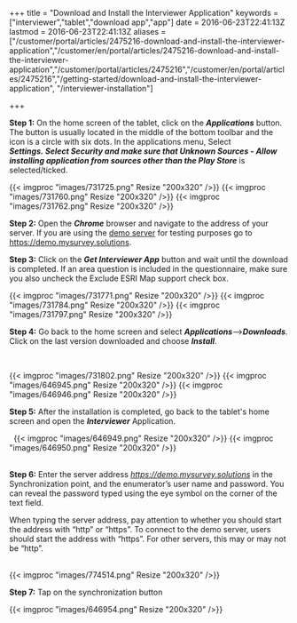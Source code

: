 ﻿+++
title = "Download and Install the Interviewer Application"
keywords = ["interviewer","tablet","download app","app"]
date = 2016-06-23T22:41:13Z
lastmod = 2016-06-23T22:41:13Z
aliases = ["/customer/portal/articles/2475216-download-and-install-the-interviewer-application","/customer/en/portal/articles/2475216-download-and-install-the-interviewer-application","/customer/portal/articles/2475216","/customer/en/portal/articles/2475216","/getting-started/download-and-install-the-interviewer-application", "/interviewer-installation"]

+++

**Step 1:** On the home screen of the tablet, click on the
***Applications*** button. The button is usually located in the middle
of the bottom toolbar and the icon is a circle with six dots. In the
applications menu, Select ***Settings. ***Select ***Security*** and make
sure that*** Unknown Sources - Allow installing application from sources
other than the Play Store*** is selected/ticked.  



{{< imgproc "images/731725.png" Resize "200x320" />}}
{{< imgproc "images/731760.png" Resize "200x320" />}}
{{< imgproc "images/731762.png" Resize "200x320" />}}
  
**Step 2:** Open the ***Chrome*** browser and navigate to the address of
your server. If you are using the [demo
server](https://demo.mysurvey.solutions) for testing purposes go to
https://demo.mysurvey.solutions.  
  
**Step 3:** Click on the ***Get Interviewer App*** button and wait until
the download is completed. If an area question is included in the
questionnaire, make sure you also uncheck the Exclude ESRI Map
support check box.  
  
{{< imgproc "images/731771.png" Resize "200x320" />}}
{{< imgproc "images/731784.png" Resize "200x320" />}}
{{< imgproc "images/731797.png" Resize "200x320" />}}

  
  
  
**Step 4:** Go back to the home screen and select
***Applications***—&gt;***Downloads***. Click on the last version
downloaded and choose ***Install***.  
  
 

{{< imgproc "images/731802.png" Resize "200x320" />}}
{{< imgproc "images/646945.png" Resize "200x320" />}}
{{< imgproc "images/646946.png" Resize "200x320" />}}

  
  
**Step 5:** After the installation is completed, go back to the tablet's
home screen and open the ***Interviewer*** Application.
  
 
{{< imgproc "images/646949.png" Resize "200x320" />}}
{{< imgproc "images/646950.png" Resize "200x320" />}}
  
   
**Step 6:** Enter the server address *https://demo.mysurvey.solutions*
in the Synchronization point, and the enumerator’s user name and
password. You can reveal the password typed using the eye symbol on the
corner of the text field. 
  
When typing the server address, pay attention to whether you should
start the address with “http” or “https”. To connect to the demo server,
users should start the address with “https”. For other servers, this may
or may not be “http”.  
   
  
  
{{< imgproc "images/774514.png" Resize "200x320" />}}
  
**Step 7:** Tap on the synchronization button
  
{{< imgproc "images/646954.png" Resize "200x320" />}}
